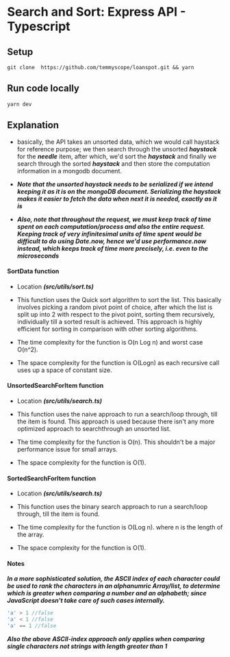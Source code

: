 # Search and Sort: Express API - Typescript

## Setup

```
git clone  https://github.com/temmyscope/loanspot.git && yarn
```

## Run code locally
```
yarn dev
```

## Explanation

- basically, the API takes an unsorted data, which we would call haystack for reference purpose; we then search through the unsorted ***haystack*** for the ***needle*** item, after which, we'd sort the ***haystack*** and finally we search through the sorted ***haystack*** and then store the computation information in a mongodb document.


- ***Note that the unsorted haystack needs to be serialized if we intend keeping it as it is on the mongoDB document. Serializing the haystack makes it easier to fetch the data when next it is needed, exactly as it is***

- ***Also, note that throughout the request, we must keep track of time spent on each computation/process and also the entire request. Keeping track of very infinitesimal units of time spent would be difficult to do using Date.now, hence we'd use performance.now instead, which keeps track of time more precisely, i.e. even to the microseconds***

#### SortData function

- Location ***(src/utils/sort.ts)***

- This function uses the Quick sort algorithm to sort
the list. This basically involves picking a random pivot point of choice, after which the list is split up into 2 with respect to the pivot point, sorting them recursively, individually till a sorted result is achieved.
This approach is highly efficient for sorting in comparison with other sorting algorithms.
- The time complexity for the function is O(n Log n) and worst case O(n^2).
- The space complexity for the function is O(Logn) as each recursive call uses up a space of constant size.


#### UnsortedSearchForItem function

- Location ***(src/utils/search.ts)***

- This function uses the naive approach to run a 
search/loop through, till the item is found. This 
approach is used because there isn't any more optimized 
approach to searchthrough an unsorted list.

- The time complexity for the function is O(n). 
This shouldn't be a major performance issue for 
small arrays.

- The space complexity for the function is O(1).

#### SortedSearchForItem function

- Location ***(src/utils/search.ts)***

- This function uses the binary search approach to 
run a search/loop through, till the item is found.

- The time complexity for the function is O(Log n). 
where n is the length of the array.

- The space complexity for the function is O(1).



#### Notes

***In a more sophisticated solution, the ASCII index of each character could be used to rank the characters in an alphanumric Array/list, to determine which is greater when comparing a number and an alphabeth; since JavaScript doesn't take care of such cases internally.***

```js
'a' > 1 //false
'a' < 1 //false
'a' == 1 //false
```
***Also the above ASCII-index approach only applies when comparing single characters not strings with length greater than 1***
